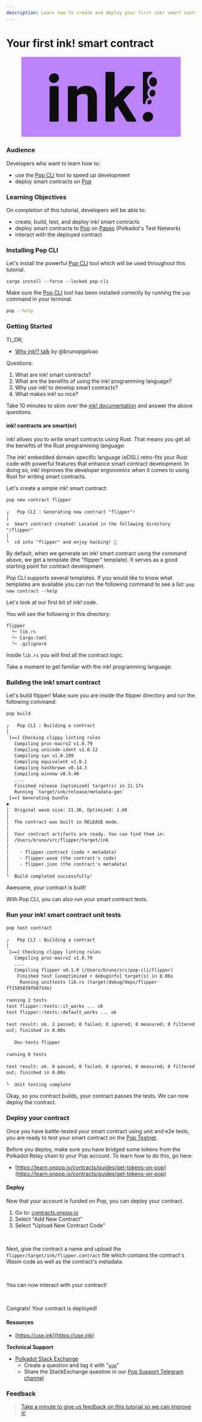 ```yaml
---
description: Learn how to create and deploy your first ink! smart contract
---
```


# Your first ink! smart contract

<figure><img src="../.gitbook/assets/ink!-logo.png" alt=""><figcaption></figcaption></figure>

### Audience <a href="#audience" id="audience"></a>

Developers who want to learn how to:

* use the [Pop CLI](https://github.com/r0gue-io/pop-cli) tool to speed up development
* deploy smart contracts on [Pop](https://github.com/r0gue-io/pop-node)

### Learning Objectives <a href="#learning-objectives" id="learning-objectives"></a>

On completion of this tutorial, developers will be able to:

* create, build, test, and deploy ink! smart contracts
* deploy smart contracts to [Pop](https://github.com/r0gue-io/pop-node) on [Paseo](https://polkadot.js.org/apps/?rpc=wss%3A%2F%2Frpc.ibp.network%2Fpaseo) (Polkadot's Test Network)
* interact with the deployed contract

### Installing Pop CLI <a href="#installing-pop-cli" id="installing-pop-cli"></a>

Let's install the powerful [Pop CLI](https://github.com/r0gue-io/pop-cli) tool which will be used throughout this tutorial.

```
cargo install --force --locked pop-cli
```

Make sure the [Pop CLI](https://github.com/r0gue-io/pop-cli) tool has been installed correctly by running the `pop` command in your terminal.

```bash
pop --help
```

### Getting Started <a href="#getting-started" id="getting-started"></a>

TL;DR;

* [Why ink!? talk](https://www.youtube.com/live/js2SpZf72t4?si=dKwbYtO0CyH18zbt\&t=153) by @brunopgalvao

Questions:

1. What are ink! smart contracts?
2. What are the benefits of using the ink! programming language?
3. Why use ink! to develop smart contracts?
4. What makes ink! so nice?

Take 10 minutes to skim over the [ink! documentation](https://use.ink/) and answer the above questions.

#### ink! contracts are smart(er) <a href="#ink-contracts-are-smart-er" id="ink-contracts-are-smart-er"></a>

ink! allows you to write smart contracts using Rust. That means you get all the benefits of the Rust programming language:

The ink! embedded domain-specific language (eDSL) retro-fits your Rust code with powerful features that enhance smart contract development. In doing so, ink! improves the developer ergonomics when it comes to using Rust for writing smart contracts.

Let's create a simple ink! smart contract:

```
pop new contract flipper

┌   Pop CLI : Generating new contract "flipper"!
│
◇  Smart contract created! Located in the following directory "/flipper"
│
└  cd into "flipper" and enjoy hacking! 🚀
```

By default, when we generate an ink! smart contract using the command above, we get a template (the "flipper" template). It serves as a good starting point for contract development.

Pop CLI supports several templates. If you would like to know what templates are available you can run the following command to see a list: `pop new contract --help`

Let's look at our first bit of ink! code.

You will see the following in this directory:

```
flipper
  └─ lib.rs
  └─ Cargo.toml
  └─ .gitignore
```

Inside `lib.rs` you will find all the contract logic.

Take a moment to get familiar with the ink! programming language:

### Building the ink! smart contract <a href="#building-the-ink-smart-contract" id="building-the-ink-smart-contract"></a>

Let's build flipper! Make sure you are inside the flipper directory and run the following command:

```
pop build

┌   Pop CLI : Building a contract
│
 [==] Checking clippy linting rules
   Compiling proc-macro2 v1.0.79
   Compiling unicode-ident v1.0.12
   Compiling syn v1.0.109
   Compiling equivalent v1.0.1
   Compiling hashbrown v0.14.3
   Compiling winnow v0.5.40
   ....
   Finished release [optimized] target(s) in 21.17s
   Running `target/ink/release/metadata-gen`
 [==] Generating bundle
◆  
│  Original wasm size: 21.3K, Optimized: 1.6K
│  
│  The contract was built in RELEASE mode.
│  
│  Your contract artifacts are ready. You can find them in:
│  /Users/bruno/src/flipper/target/ink
│  
│    - flipper.contract (code + metadata)
│    - flipper.wasm (the contract's code)
│    - flipper.json (the contract's metadata)
│  
└  Build completed successfully!
```

Awesome, your contract is built!

With Pop CLI, you can also run your smart contract tests.

### Run your ink! smart contract unit tests <a href="#run-your-ink-smart-contract-unit-tests" id="run-your-ink-smart-contract-unit-tests"></a>

```
pop test contract

┌   Pop CLI : Building a contract
│
 [==] Checking clippy linting rules
   Compiling proc-macro2 v1.0.79
   ....
   Compiling flipper v0.1.0 (/Users/bruno/src/pop-cli/flipper)
    Finished test [unoptimized + debuginfo] target(s) in 8.06s
     Running unittests lib.rs (target/debug/deps/flipper-ff1505839f6873de)

running 2 tests
test flipper::tests::it_works ... ok
test flipper::tests::default_works ... ok

test result: ok. 2 passed; 0 failed; 0 ignored; 0 measured; 0 filtered out; finished in 0.00s

   Doc-tests flipper

running 0 tests

test result: ok. 0 passed; 0 failed; 0 ignored; 0 measured; 0 filtered out; finished in 0.00s

└  Unit testing complete
```

Okay, so you contract builds, your contract passes the tests. We can now deploy the contract.

### Deploy your contract <a href="#deploy-your-contract-locally" id="deploy-your-contract-locally"></a>

Once you have battle-tested your smart contract using unit and e2e tests, you are ready to test your smart contract on the [Pop Testnet](https://polkadot.js.org/apps/?rpc=wss%3A%2F%2Frpc2.paseo.popnetwork.xyz).

Before you deploy, make sure you have bridged some tokens from the Polkadot Relay chain to your Pop account. To learn how to do this, go here:

* [https://learn.onpop.io/contracts/guides/get-tokens-on-pop](https://learn.onpop.io/contracts/guides/get-tokens-on-pop)

#### Deploy <a href="#deploy" id="deploy"></a>

Now that your account is funded on Pop, you can deploy your contract.

1. Go to: [contracts.onpop.io](https://contracts.onpop.io/)
2. Select "Add New Contract"
3. Select "Upload New Contract Code"

<figure><img src="../.gitbook/assets/Screenshot 2024-11-13 at 6.24.40 PM.png" alt=""><figcaption></figcaption></figure>

Next, give the contract a name and upload the `flipper/target/ink/flipper.contract` file which contains the contract's Wasm code as well as the contract's metadata.

<figure><img src="../.gitbook/assets/Screenshot 2024-11-13 at 6.25.32 PM.png" alt=""><figcaption></figcaption></figure>

You can now interact with your contract!

<figure><img src="../.gitbook/assets/Screenshot 2024-11-13 at 6.24.00 PM.png" alt=""><figcaption></figcaption></figure>

Congrats! Your contract is deployed!

#### Resources

* [https://use.ink](https://use.ink)

**Technical Support**

* [Polkadot Stack Exchange](https://polkadot.stackexchange.com/)
  * Create a question and tag it with "[`pop`](https://substrate.stackexchange.com/tags/pop/info)"
  * Share the StackExchange question in our [Pop Support Telegram channel](https://t.me/pop\_support)

### Feedback <a href="#feedback" id="feedback"></a>

> [Take a minute to give us feedback on this tutorial so we can improve it!](https://github.com/r0gue-io/pop-cli/discussions/categories/general)

